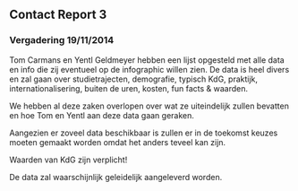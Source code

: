 ## Contact Report 3 ##
### Vergadering 19/11/2014 ###

Tom Carmans en Yentl Geldmeyer hebben een lijst opgesteld met alle data en info die zij eventueel op de infographic willen zien.
De data is heel divers en zal gaan over studietrajecten, demografie, typisch KdG, praktijk, internationalisering, buiten de uren, kosten, fun facts & waarden.

We hebben al deze zaken overlopen over wat ze uiteindelijk zullen bevatten en hoe Tom en Yentl aan deze data gaan geraken.

Aangezien er zoveel data beschikbaar is zullen er in de toekomst keuzes moeten gemaakt worden omdat het anders teveel kan zijn.

Waarden van KdG zijn verplicht!

De data zal waarschijnlijk geleidelijk aangeleverd worden.